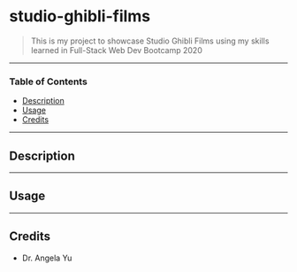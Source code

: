 # studio-ghibli-films
> This is my project to showcase Studio Ghibli Films using my skills learned in Full-Stack Web Dev Bootcamp 2020
___
### Table of Contents
- [Description](#description)
- [Usage](#usage)
- [Credits](#credits)
___
## Description

___
## Usage

___
## Credits
- Dr. Angela Yu